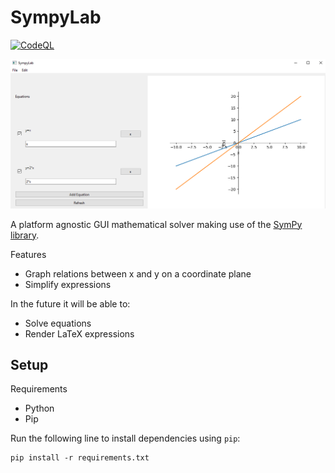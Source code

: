 # SympyLab

[![CodeQL](https://github.com/zwang20/SympyLab/actions/workflows/codeql-analysis.yml/badge.svg)](https://github.com/zwang20/SympyLab/actions/workflows/codeql-analysis.yml)

![img](./img.png)

A platform agnostic GUI mathematical solver making use of the [SymPy library](https://www.sympy.org/).

Features

- Graph relations between x and y on a coordinate plane
- Simplify expressions

In the future it will be able to:

- Solve equations
- Render LaTeX expressions

## Setup

Requirements

- Python
- Pip

Run the following line to install dependencies using `pip`:

```shell
pip install -r requirements.txt
```
